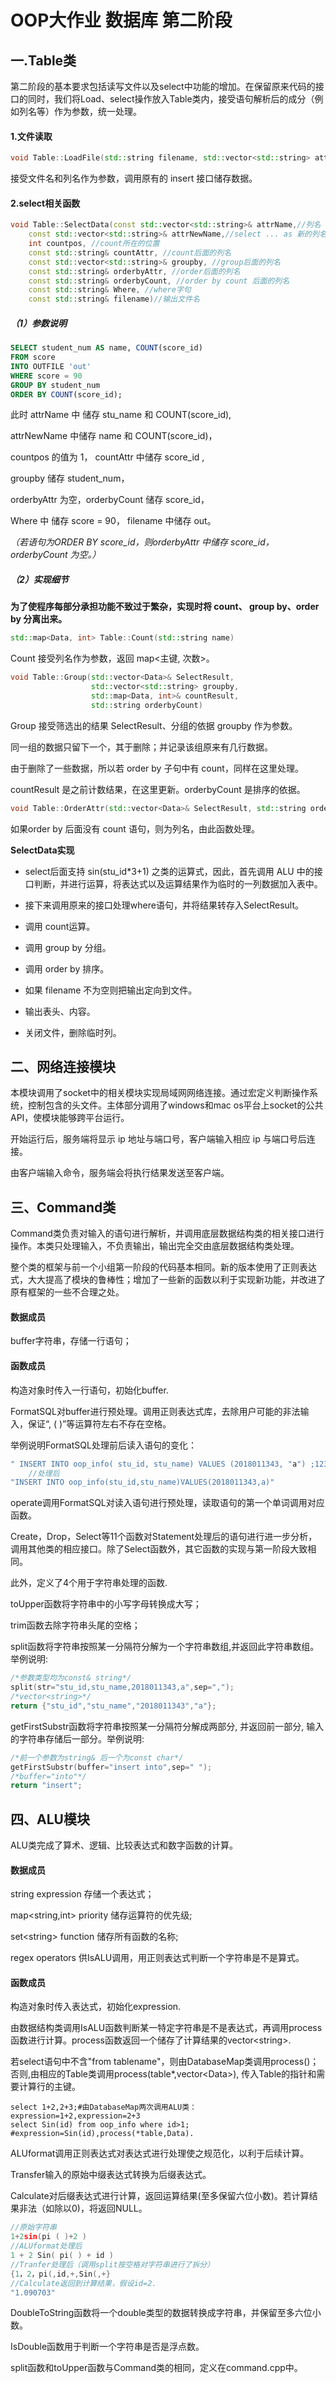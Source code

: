 # OOP大作业 数据库 第二阶段

## 一.Table类

第二阶段的基本要求包括读写文件以及select中功能的增加。在保留原来代码的接口的同时，我们将Load、select操作放入Table类内，接受语句解析后的成分（例如列名等）作为参数，统一处理。

#### 1.文件读取

```c++
void Table::LoadFile(std::string filename, std::vector<std::string> attrname)
```

接受文件名和列名作为参数，调用原有的 insert 接口储存数据。

#### 2.select相关函数

```c++
void Table::SelectData(const std::vector<std::string>& attrName,//列名
	const std::vector<std::string>& attrNewName,//select ... as 新的列名
	int countpos, //count所在的位置
	const std::string& countAttr, //count后面的列名
	const std::vector<std::string>& groupby, //group后面的列名
	const std::string& orderbyAttr, //order后面的列名
	const std::string& orderbyCount, //order by count 后面的列名
	const std::string& Where, //where字句
	const std::string& filename)//输出文件名
```

##### （1）参数说明

```sql
SELECT student_num AS name, COUNT(score_id) 
FROM score 
INTO OUTFILE 'out'
WHERE score = 90
GROUP BY student_num 
ORDER BY COUNT(score_id);
```

此时 attrName 中 储存 stu_name 和 COUNT(score_id),

 attrNewName 中储存 name 和 COUNT(score_id)，

countpos 的值为 1， countAttr 中储存 score_id ,

groupby 储存 student_num，

orderbyAttr 为空，orderbyCount 储存 score_id，

Where 中 储存 score = 90， filename 中储存 out。

*（若语句为ORDER BY score_id，则orderbyAttr 中储存 score_id，orderbyCount 为空。）*

##### （2）实现细节

**为了使程序每部分承担功能不致过于繁杂，实现时将 count、 group by、order by 分离出来。**


```c++
std::map<Data, int> Table::Count(std::string name)
```

Count 接受列名作为参数，返回 map<主键, 次数>。


```c++
void Table::Group(std::vector<Data>& SelectResult, 
                  std::vector<std::string> groupby, 
                  std::map<Data, int>& countResult, 
                  std::string orderbyCount)
```

Group 接受筛选出的结果 SelectResult、分组的依据 groupby 作为参数。

同一组的数据只留下一个，其于删除；并记录该组原来有几行数据。

由于删除了一些数据，所以若 order by 子句中有 count，同样在这里处理。

countResult 是之前计数结果，在这里更新。orderbyCount 是排序的依据。


```c++
void Table::OrderAttr(std::vector<Data>& SelectResult, std::string orderbyAttr)
```

如果order by 后面没有 count 语句，则为列名，由此函数处理。


**SelectData实现**

* select后面支持 sin(stu_id*3+1) 之类的运算式，因此，首先调用 ALU 中的接口判断，并进行运算，将表达式以及运算结果作为临时的一列数据加入表中。

* 接下来调用原来的接口处理where语句，并将结果转存入SelectResult。

* 调用 count运算。

* 调用 group by 分组。

* 调用 order by 排序。

* 如果 filename 不为空则把输出定向到文件。

* 输出表头、内容。

* 关闭文件，删除临时列。

## 二、网络连接模块

本模块调用了socket中的相关模块实现局域网网络连接。通过宏定义判断操作系统，控制包含的头文件。主体部分调用了windows和mac os平台上socket的公共API，使模块能够跨平台运行。

开始运行后，服务端将显示 ip 地址与端口号，客户端输入相应 ip 与端口号后连接。

由客户端输入命令，服务端会将执行结果发送至客户端。


## 三、Command类

Command类负责对输入的语句进行解析，并调用底层数据结构类的相关接口进行操作。本类只处理输入，不负责输出，输出完全交由底层数据结构类处理。

整个类的框架与前一个小组第一阶段的代码基本相同。新的版本使用了正则表达式，大大提高了模块的鲁棒性；增加了一些新的函数以利于实现新功能，并改进了原有框架的一些不合理之处。

#### 数据成员

buffer字符串，存储一行语句；

#### 函数成员

构造对象时传入一行语句，初始化buffer.

FormatSQL对buffer进行预处理。调用正则表达式库，去除用户可能的非法输入，保证“, ( )”等运算符左右不存在空格。

举例说明FormatSQL处理前后读入语句的变化：

```c++
" INSERT INTO oop_info( stu_id, stu_name) VALUES (2018011343, "a") ;123"
    //处理后
"INSERT INTO oop_info(stu_id,stu_name)VALUES(2018011343,a)"
```

operate调用FormatSQL对读入语句进行预处理，读取语句的第一个单词调用对应函数。

Create，Drop，Select等11个函数对Statement处理后的语句进行进一步分析，调用其他类的相应接口。除了Select函数外，其它函数的实现与第一阶段大致相同。

此外，定义了4个用于字符串处理的函数.

toUpper函数将字符串中的小写字母转换成大写；

trim函数去除字符串头尾的空格；

split函数将字符串按照某一分隔符分解为一个字符串数组,并返回此字符串数组。 举例说明:

```c++
/*参数类型均为const& string*/
split(str="stu_id,stu_name,2018011343,a",sep=",");
/*vector<string>*/
return {"stu_id","stu_name","2018011343","a"};
```

getFirstSubstr函数将字符串按照某一分隔符分解成两部分, 并返回前一部分, 输入的字符串存储后一部分。举例说明:

```c++
/*前一个参数为string& 后一个为const char*/
getFirstSubstr(buffer="insert into",sep=" ");
/*buffer="into"*/
return "insert";
```

## 四、ALU模块

ALU类完成了算术、逻辑、比较表达式和数字函数的计算。
#### 数据成员

string expression 存储一个表达式；

map<string,int> priority 储存运算符的优先级;

set\<string\> function 储存所有函数的名称;

regex operators 供IsALU调用，用正则表达式判断一个字符串是不是算式。

#### 函数成员

构造对象时传入表达式，初始化expression.

由数据结构类调用IsALU函数判断某一特定字符串是不是表达式，再调用process函数进行计算。process函数返回一个储存了计算结果的vector\<string\>.

若select语句中不含"from tablename"，则由DatabaseMap类调用process()；否则,由相应的Table类调用process(table*,vector\<Data\>), 传入Table的指针和需要计算行的主键。

```mysql
select 1+2,2+3;#由DatabaseMap两次调用ALU类：expression=1+2,expression=2+3
select Sin(id) from oop_info where id>1;
#expression=Sin(id),process(*table,Data).
```

ALUformat调用正则表达式对表达式进行处理使之规范化，以利于后续计算。

Transfer输入的原始中缀表达式转换为后缀表达式。

Calculate对后缀表达式进行计算，返回运算结果(至多保留六位小数)。若计算结果非法（如除以0)，将返回NULL。

```c++
//原始字符串
1+2sin(pi ( )+2 )
//ALUformat处理后
1 + 2 Sin( pi( ) + id )
//Tranfer处理后（调用split按空格对字符串进行了拆分）
{1，2，pi(,id,+,Sin(,+}
//Calculate返回到计算结果，假设id=2.
"1.090703"      
```

DoubleToString函数将一个double类型的数据转换成字符串，并保留至多六位小数。

IsDouble函数用于判断一个字符串是否是浮点数。

split函数和toUpper函数与Command类的相同，定义在command.cpp中。



